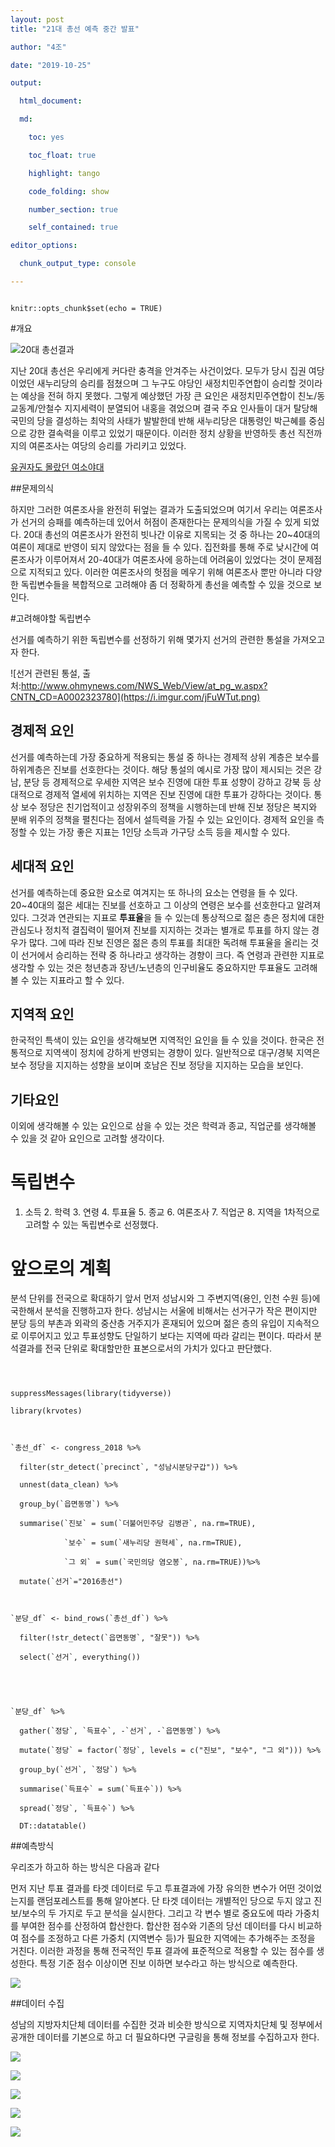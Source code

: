 ```yaml
---
layout: post
title: "21대 총선 예측 중간 발표"

author: "4조"

date: "2019-10-25"

output:

  html_document:

  md: 

    toc: yes

    toc_float: true

    highlight: tango

    code_folding: show

    number_section: true

    self_contained: true

editor_options: 

  chunk_output_type: console

---
```




```{r setup, include=FALSE}

knitr::opts_chunk$set(echo = TRUE)

```







#개요

![20대 총선결과](https://i.imgur.com/nTVnuyo.jpg)

지난 20대 총선은 우리에게 커다란 충격을 안겨주는 사건이었다. 모두가 당시 집권 여당이었던 새누리당의 승리를 점쳤으며 그 누구도 야당인 새정치민주연합이 승리할 것이라는 예상을 전혀 하지 못했다. 그렇게 예상했던 가장 큰 요인은 새정치민주연합이 친노/동교동계/안철수 지지세력이 분열되어 내홍을 겪었으며 결국 주요 인사들이 대거 탈당해 국민의 당을 결성하는 최악의 사태가 발발한데 반해 새누리당은 대통령인 박근혜를 중심으로 강한 결속력을 이루고 있었기 때문이다. 이러한 정치 상황을 반영하듯 총선 직전까지의 여론조사는 여당의 승리를 가리키고 있었다.



[유권자도 몰랐던 여소야대](https://www.hankookilbo.com/News/Read/201604181130858275)



##문제의식

하지만 그러한 여론조사을 완전히 뒤엎는 결과가 도출되었으며 여기서 우리는 여론조사가 선거의 승패를 예측하는데 있어서 허점이 존재한다는 문제의식을 가질 수 있게 되었다. 20대 총선의 여론조사가 완전히 빗나간 이유로 지목되는 것 중 하나는 20~40대의 여론이 제대로 반영이 되지 않았다는 점을 들 수 있다. 집전화를 통해 주로 낮시간에 여론조사가 이루어져서 20-40대가 여론조사에 응하는데 어려움이 있었다는 것이 문제점으로 지적되고 있다. 이러한 여론조사의 헛점을 메우기 위해 여론조사 뿐만 아니라 다양한 독립변수들을 복합적으로 고려해야 좀 더 정확하게 총선을 예측할 수 있을 것으로 보인다.





#고려해야할 독립변수

선거를 예측하기 위한 독립변수를 선정하기 위해 몇가지 선거의 관련한 통설을 가져오고자 한다.



![선거 관련된 통설, 출처:http://www.ohmynews.com/NWS_Web/View/at_pg_w.aspx?CNTN_CD=A0002323780](https://i.imgur.com/jFuWTut.png)





## 경제적 요인

선거를 예측하는데 가장 중요하게 적용되는 통설 중 하나는 경제적 상위 계층은 보수를 하위계층은 진보를 선호한다는 것이다. 해당 통설의 예시로 가장 많이 제시되는 것은 강남, 분당 등 경제적으로 우세한 지역은 보수 진영에 대한 투표 성향이 강하고 강북 등 상대적으로 경제적 열세에 위치하는 지역은 진보 진영에 대한 투표가 강하다는 것이다. 통상 보수 정당은 친기업적이고 성장위주의 정책을 시행하는데 반해 진보 정당은 복지와 분배 위주의 정책을 펼친다는 점에서 설득력을 가질 수 있는 요인이다. 경제적 요인을 측정할 수 있는 가장 좋은 지표는 1인당 소득과 가구당 소득 등을 제시할 수 있다.



## 세대적 요인

선거를 예측하는데 중요한 요소로 여겨지는 또 하나의 요소는 연령을 들 수 있다. 20~40대의 젊은 세대는 진보를 선호하고 그 이상의 연령은 보수를 선호한다고 알려져있다. 그것과 연관되는 지표로 **투표율**을 들 수 있는데 통상적으로 젊은 층은 정치에 대한 관심도나 정치적 결집력이 떨어져 진보를 지지하는 것과는 별개로 투표를 하지 않는 경우가 많다. 그에 따라 진보 진영은 젊은 층의 투표를 최대한 독려해 투표율을 올리는 것이 선거에서 승리하는 전략 중 하나라고 생각하는 경향이 크다. 즉 연령과 관련한 지표로 생각할 수 있는 것은 청년층과 장년/노년층의 인구비율도 중요하지만 투표율도 고려해볼 수 있는 지표라고 할 수 있다.



## 지역적 요인

한국적인 특색이 있는 요인을 생각해보면 지역적인 요인을 들 수 있을 것이다. 한국은 전통적으로 지역색이 정치에 강하게 반영되는 경향이 있다. 일반적으로 대구/경북 지역은 보수 정당을 지지하는 성향을 보이며 호남은 진보 정당을 지지하는 모습을 보인다.



## 기타요인

이외에 생각해볼 수 있는 요인으로 삼을 수 있는 것은 학력과 종교, 직업군를 생각해볼 수 있을 것 같아 요인으로 고려할 생각이다.







# 독립변수

1. 소득 2. 학력 3. 연령 4. 투표율 5. 종교 6. 여론조사 7. 직업군 8. 지역을 1차적으로 고려할 수 있는 독립변수로 선정했다.







# 앞으로의 계획

분석 단위를 전국으로 확대하기 앞서 먼저 성남시와 그 주변지역(용인, 인천 수원 등)에 국한해서 분석을 진행하고자 한다. 성남시는 서울에 비해서는 선거구가 작은 편이지만 분당 등의 부촌과 외곽의 중산층 거주지가 혼재되어 있으며 젊은 층의 유입이 지속적으로 이루어지고 있고 투표성향도 단일하기 보다는 지역에 따라 갈리는 편이다. 따라서 분석결과를 전국 단위로 확대할만한 표본으로서의 가치가 있다고 판단했다.



```{r krvotes-package}



suppressMessages(library(tidyverse))

library(krvotes)



`총선_df` <- congress_2018 %>%

  filter(str_detect(`precinct`, "성남시분당구갑")) %>%

  unnest(data_clean) %>%

  group_by(`읍면동명`) %>%

  summarise(`진보` = sum(`더불어민주당 김병관`, na.rm=TRUE),

            `보수` = sum(`새누리당 권혁세`, na.rm=TRUE),

            `그 외` = sum(`국민의당 염오봉`, na.rm=TRUE))%>%

  mutate(`선거`="2016총선")



`분당_df` <- bind_rows(`총선_df`) %>% 

  filter(!str_detect(`읍면동명`, "잘못")) %>% 

  select(`선거`, everything())





`분당_df` %>% 

  gather(`정당`, `득표수`, -`선거`, -`읍면동명`) %>% 

  mutate(`정당` = factor(`정당`, levels = c("진보", "보수", "그 외"))) %>% 

  group_by(`선거`, `정당`) %>% 

  summarise(`득표수` = sum(`득표수`)) %>% 

  spread(`정당`, `득표수`) %>% 

  DT::datatable()

```



##예측방식

우리조가 하고하 하는 방식은 다음과 같다

먼저 지난 투표 결과를 타겟 데이터로 두고 투표결과에 가장 유의한 변수가 어떤 것이었는지를 랜덤포레스트를 통해 알아본다. 단 타겟 데이터는 개별적인 당으로 두지 않고 진보/보수의 두 가지로 두고 분석을 실시한다. 그리고 각 변수 별로 중요도에 따라 가중치를 부여한 점수를 산정하여 합산한다. 합산한 점수와 기존의 당선 데이터를 다시 비교하여 점수를 조정하고 다른 가중치 (지역변수 등)가 필요한 지역에는 추가해주는 조정을 거친다. 이러한 과정을 통해 전국적인 투표 결과에 표준적으로 적용할 수 있는 점수를 생성한다. 특정 기준 점수 이상이면 진보 이하면 보수라고 하는 방식으로 예측한다.



![](https://i.imgur.com/q429NB5.jpg) 





##데이터 수집

성남의 지방자치단체 데이터를 수집한 것과 비슷한 방식으로 지역자치단체 및 정부에서 공개한 데이터를 기본으로 하고 더 필요하다면 구글링을 통해 정보를 수집하고자 한다. 

 

![](https://i.imgur.com/LF04Fhp.jpg)

![](https://i.imgur.com/BgQUNro.jpg)

![](https://i.imgur.com/VkueqOm.jpg)

![](https://i.imgur.com/PqlTjeZ.jpg)

![](https://i.imgur.com/3GTJif8.jpg)

